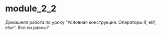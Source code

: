 # module_2_2
Домашняя работа по уроку "Условная конструкция. Операторы if, elif, else". Все ли равны?
